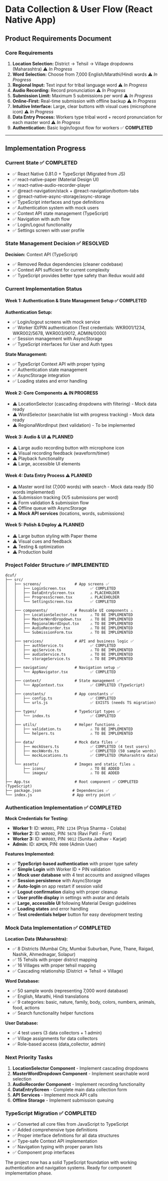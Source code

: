 # Data Collection & User Flow (React Native App)

## Product Requirements Document

### Core Requirements

1. **Location Selection:** District → Tehsil → Village dropdowns (Maharashtra) ⚠️ _In Progress_
2. **Word Selection:** Choose from 7,000 English/Marathi/Hindi words ⚠️ _In Progress_
3. **Regional Input:** Text input for tribal language word ⚠️ _In Progress_
4. **Audio Recording:** Record pronunciation ⚠️ _In Progress_
5. **Submission Limit:** Maximum 5 submissions per word ⚠️ _In Progress_
6. **Online-First:** Real-time submission with offline backup ⚠️ _In Progress_
7. **Intuitive Interface:** Large, clear buttons with visual cues (microphone icon) ⚠️ _In Progress_
8. **Data Entry Process:** Workers type tribal word + record pronunciation for each master word ⚠️ _In Progress_
9. **Authentication:** Basic login/logout flow for workers ✅ **COMPLETED**

---

## Implementation Progress

### Current State ✅ **COMPLETED**

- ✅ React Native 0.81.0 + TypeScript (Migrated from JS)
- ✅ react-native-paper (Material Design UI)
- ✅ react-native-audio-recorder-player
- ✅ @react-navigation/stack + @react-navigation/bottom-tabs
- ✅ @react-native-async-storage/async-storage
- ✅ TypeScript interfaces and type definitions
- ✅ Authentication system with mock users
- ✅ Context API state management (TypeScript)
- ✅ Navigation with auth flow
- ✅ Login/Logout functionality
- ✅ Settings screen with user profile

### State Management Decision ✅ **RESOLVED**

**Decision:** Context API (TypeScript)

- ✅ Removed Redux dependencies (cleaner codebase)
- ✅ Context API sufficient for current complexity
- ✅ TypeScript provides better type safety than Redux would add

### Current Implementation Status

#### Week 1: Authentication & State Management Setup ✅ **COMPLETED**

**Authentication Setup:**

- ✅ Login/logout screens with mock service
- ✅ Worker ID/PIN authentication (Test credentials: WKR001/1234, WKR002/5678, WKR003/9012, ADMIN/0000)
- ✅ Session management with AsyncStorage
- ✅ TypeScript interfaces for User and Auth types

**State Management:**

- ✅ TypeScript Context API with proper typing
- ✅ Authentication state management
- ✅ AsyncStorage integration
- ✅ Loading states and error handling

#### Week 2: Core Components ⚠️ **IN PROGRESS**

- ⚠️ LocationSelector (cascading dropdowns with filtering) - Mock data ready
- ⚠️ WordSelector (searchable list with progress tracking) - Mock data ready
- ⚠️ RegionalWordInput (text validation) - To be implemented

#### Week 3: Audio & UI ⚠️ **PLANNED**

- ⚠️ Large audio recording button with microphone icon
- ⚠️ Visual recording feedback (waveform/timer)
- ⚠️ Playback functionality
- ⚠️ Large, accessible UI elements

#### Week 4: Data Entry Process ⚠️ **PLANNED**

- ⚠️ Master word list (7,000 words) with search - Mock data ready (50 words implemented)
- ⚠️ Submission tracking (X/5 submissions per word)
- ⚠️ Form validation & submission flow
- ⚠️ Offline queue with AsyncStorage
- ⚠️ **Mock API services** (locations, words, submissions)

#### Week 5: Polish & Deploy ⚠️ **PLANNED**

- ⚠️ Large button styling with Paper theme
- ⚠️ Visual cues and feedback
- ⚠️ Testing & optimization
- ⚠️ Production build

### Project Folder Structure ✅ **IMPLEMENTED**

```
dcuf/
├── src/
│   ├── screens/               # App screens ✅
│   │   ├── LoginScreen.tsx           ✅ COMPLETED
│   │   ├── DataEntryScreen.tsx       ⚠️ PLACEHOLDER
│   │   ├── ProgressScreen.tsx        ⚠️ PLACEHOLDER
│   │   └── SettingsScreen.tsx        ✅ COMPLETED
│   │
│   ├── components/            # Reusable UI components ⚠️
│   │   ├── LocationSelector.tsx      ⚠️ TO BE IMPLEMENTED
│   │   ├── MasterWordDropdown.tsx    ⚠️ TO BE IMPLEMENTED
│   │   ├── RegionalWordInput.tsx     ⚠️ TO BE IMPLEMENTED
│   │   ├── AudioRecorder.tsx         ⚠️ TO BE IMPLEMENTED
│   │   └── SubmissionForm.tsx        ⚠️ TO BE IMPLEMENTED
│   │
│   ├── services/              # API and business logic ✅
│   │   ├── authService.ts            ✅ COMPLETED
│   │   ├── apiService.ts             ⚠️ TO BE IMPLEMENTED
│   │   ├── audioService.ts           ⚠️ TO BE IMPLEMENTED
│   │   └── storageService.ts         ⚠️ TO BE IMPLEMENTED
│   │
│   ├── navigation/            # Navigation setup ✅
│   │   └── AppNavigator.tsx          ✅ COMPLETED
│   │
│   ├── context/               # State management ✅
│   │   └── AppContext.tsx            ✅ COMPLETED (TypeScript)
│   │
│   ├── constants/             # App constants ✅
│   │   ├── config.ts                 ✅ COMPLETED
│   │   └── urls.js                   ✅ EXISTS (needs TS migration)
│   │
│   ├── types/                 # TypeScript types ✅
│   │   └── index.ts                  ✅ COMPLETED
│   │
│   ├── utils/                 # Helper functions ⚠️
│   │   ├── validation.ts             ⚠️ TO BE IMPLEMENTED
│   │   └── helpers.ts                ⚠️ TO BE IMPLEMENTED
│   │
│   ├── data/                  # Mock data files ✅
│   │   ├── mockUsers.ts              ✅ COMPLETED (4 test users)
│   │   ├── mockWords.ts              ✅ COMPLETED (50 sample words)
│   │   └── mockLocations.ts          ✅ COMPLETED (Maharashtra data)
│   │
│   └── assets/                # Images and static files ⚠️
│       ├── icons/                    ⚠️ TO BE ADDED
│       └── images/                   ⚠️ TO BE ADDED
│
├── App.tsx                    # Root component ✅ COMPLETED (TypeScript)
├── package.json              # Dependencies ✅
└── index.js                  # App entry point ✅
```

### Authentication Implementation ✅ **COMPLETED**

**Mock Credentials for Testing:**

- **Worker 1:** ID: `WKR001`, PIN: `1234` (Priya Sharma - Colaba)
- **Worker 2:** ID: `WKR002`, PIN: `5678` (Ravi Patil - Fort)
- **Worker 3:** ID: `WKR003`, PIN: `9012` (Sunita Jadhav - Karjat)
- **Admin:** ID: `ADMIN`, PIN: `0000` (Admin User)

**Features Implemented:**

- ✅ **TypeScript-based authentication** with proper type safety
- ✅ **Simple Login** with Worker ID + PIN validation
- ✅ **Mock user database** with 4 test accounts and assigned villages
- ✅ **Session persistence** with AsyncStorage
- ✅ **Auto-login** on app restart if session valid
- ✅ **Logout confirmation** dialog with proper cleanup
- ✅ **User profile display** in settings with avatar and details
- ✅ **Large, accessible UI** following Material Design guidelines
- ✅ **Loading states** and error handling
- ✅ **Test credentials helper** button for easy development testing

### Mock Data Implementation ✅ **COMPLETED**

**Location Data (Maharashtra):**

- ✅ 8 Districts (Mumbai City, Mumbai Suburban, Pune, Thane, Raigad, Nashik, Ahmednagar, Solapur)
- ✅ 15 Tehsils with proper district mapping
- ✅ 16 Villages with proper tehsil mapping
- ✅ Cascading relationship (District → Tehsil → Village)

**Word Database:**

- ✅ 50 sample words (representing 7,000 word database)
- ✅ English, Marathi, Hindi translations
- ✅ 9 categories: basic, nature, family, body, colors, numbers, animals, food, actions
- ✅ Search functionality helper functions

**User Database:**

- ✅ 4 test users (3 data collectors + 1 admin)
- ✅ Village assignments for data collectors
- ✅ Role-based access (data_collector, admin)

### Next Priority Tasks

1. **LocationSelector Component** - Implement cascading dropdowns
2. **MasterWordDropdown Component** - Implement searchable word selection
3. **AudioRecorder Component** - Implement recording functionality
4. **DataEntryScreen** - Complete main data collection form
5. **API Services** - Implement mock API calls
6. **Offline Storage** - Implement submission queuing

### TypeScript Migration ✅ **COMPLETED**

- ✅ Converted all core files from JavaScript to TypeScript
- ✅ Added comprehensive type definitions
- ✅ Proper interface definitions for all data structures
- ✅ Type-safe Context API implementation
- ✅ Navigation typing with proper param lists
- ✅ Component prop interfaces

The project now has a solid TypeScript foundation with working authentication and navigation systems. Ready for component implementation phase.
